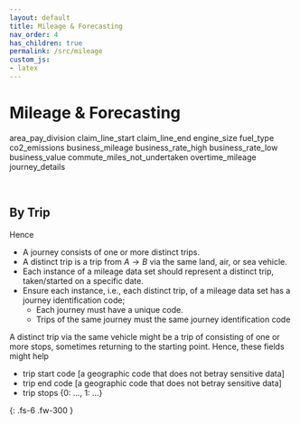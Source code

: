 ```yaml
---
layout: default
title: Mileage & Forecasting
nav_order: 4
has_children: true
permalink: /src/mileage
custom_js:
- latex
---
```


# Mileage & Forecasting


area_pay_division	claim_line_start	claim_line_end	engine_size	fuel_type	co2_emissions	business_mileage	business_rate_high	business_rate_low	business_value	commute_miles_not_undertaken	overtime_mileage	journey_details

<br>

## By Trip

Hence

* A journey consists of one or more distinct trips.
* A distinct trip is a trip from $A \rightarrow B$ via the same land, air, or sea vehicle.
* Each instance of a mileage data set should represent a distinct trip, taken/started on a specific date.
* Ensure each instance, i.e., each distinct trip, of a mileage data set has a journey identification code; 
  * Each journey must have a unique code.
  * Trips of the same journey must the same journey identification code

A distinct trip via the same vehicle might be a trip of consisting of one or more stops, sometimes returning to the starting point.  Hence, these fields might help

* trip start code [a geographic code that does not betray sensitive data]
* trip end code [a geographic code that does not betray sensitive data]
* trip stops {0: $\ldots$, 1: $\ldots$}



{: .fs-6 .fw-300 }

<br>
<br>
<br>
<br>
